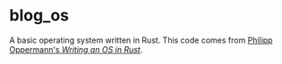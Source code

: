 # blog_os

A basic operating system written in Rust. This code comes from [Philipp Oppermann's *Writing an OS in Rust*](https://os.phil-opp.com/).
